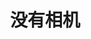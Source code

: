 ---
title: 没有相机
description: 这个标签主要是照片墙+游记，标签取这个名字是因为真的很想要相机
image: image.jpg

# Badge style
style:
    background: "#2a9d8f"
    color: "#fff"
---